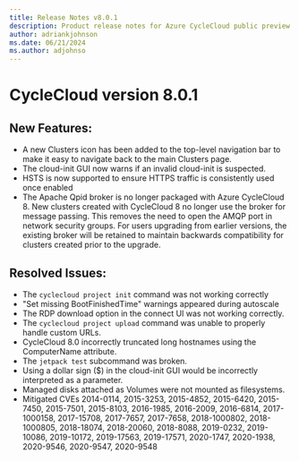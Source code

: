 ```yaml
---
title: Release Notes v8.0.1
description: Product release notes for Azure CycleCloud public preview v8.0.1
author: adriankjohnson
ms.date: 06/21/2024
ms.author: adjohnso
---
```


# CycleCloud version 8.0.1

## New Features:
 * A new Clusters icon has been added to the top-level navigation bar to make it easy to navigate back to the main Clusters page.
 * The cloud-init GUI now warns if an invalid cloud-init is suspected.
 * HSTS is now supported to ensure HTTPS traffic is consistently used once enabled
 * The Apache Qpid broker is no longer packaged with Azure CycleCloud 8. New clusters created with CycleCloud 8 no longer use the broker for message passing. This removes the need to open the AMQP port in network security groups.
For users upgrading from earlier versions, the existing broker will be retained to maintain backwards compatibility for clusters created prior to the upgrade.

## Resolved Issues:
 * The `cyclecloud project init` command was not working correctly
 * "Set missing BootFinishedTime" warnings appeared during autoscale
 * The RDP download option in the connect UI was not working correctly.
 * The `cyclecloud project upload` command was unable to properly handle custom URLs.
 * CycleCloud 8.0 incorrectly truncated long hostnames using the ComputerName attribute.
 * The `jetpack test` subcommand was broken.
 * Using a dollar sign ($) in the cloud-init GUI would be incorrectly interpreted as a parameter.
 * Managed disks attached as Volumes were not mounted as filesystems.
 * Mitigated CVEs 2014-0114, 2015-3253, 2015-4852, 2015-6420, 2015-7450, 2015-7501, 2015-8103, 2016-1985, 2016-2009, 2016-6814, 2017-1000158, 2017-15708, 2017-7657, 2017-7658, 2018-1000802, 2018-1000805, 2018-18074, 2018-20060, 2018-8088, 2019-0232, 2019-10086, 2019-10172, 2019-17563, 2019-17571, 2020-1747, 2020-1938, 2020-9546, 2020-9547, 2020-9548

